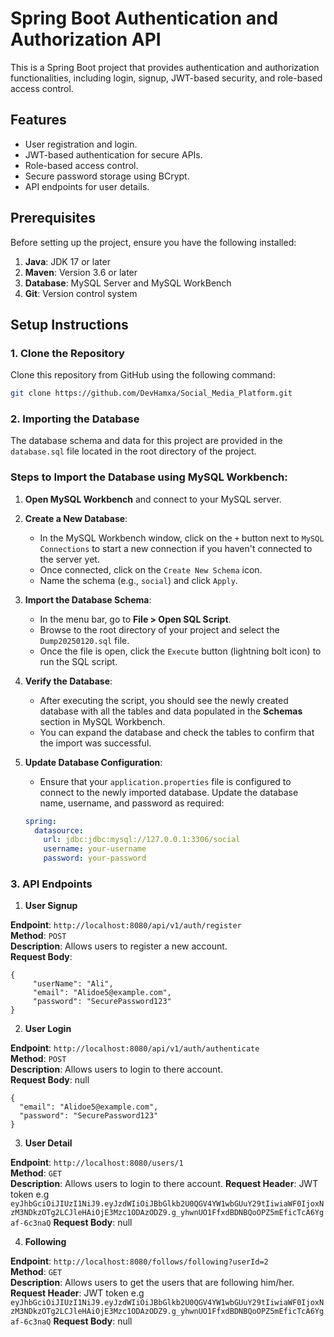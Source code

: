 # Spring Boot Authentication and Authorization API

This is a Spring Boot project that provides authentication and authorization functionalities, including login, signup, JWT-based security, and role-based access control.

## Features

- User registration and login.
- JWT-based authentication for secure APIs.
- Role-based access control.
- Secure password storage using BCrypt.
- API endpoints for user details.

## Prerequisites

Before setting up the project, ensure you have the following installed:

1. **Java**: JDK 17 or later
2. **Maven**: Version 3.6 or later
3. **Database**: MySQL Server and MySQL WorkBench
4. **Git**: Version control system

## Setup Instructions

### 1. Clone the Repository
Clone this repository from GitHub using the following command:

```bash
git clone https://github.com/DevHamxa/Social_Media_Platform.git
```

### 2. Importing the Database

The database schema and data for this project are provided in the `database.sql` file located in the root directory of the project.

### Steps to Import the Database using MySQL Workbench:

1. **Open MySQL Workbench** and connect to your MySQL server.
   
2. **Create a New Database**: 
   - In the MySQL Workbench window, click on the `+` button next to `MySQL Connections` to start a new connection if you haven't connected to the server yet.
   - Once connected, click on the `Create New Schema` icon.
   - Name the schema (e.g., `social`) and click `Apply`.

3. **Import the Database Schema**:
   - In the menu bar, go to **File > Open SQL Script**.
   - Browse to the root directory of your project and select the `Dump20250120.sql` file.
   - Once the file is open, click the `Execute` button (lightning bolt icon) to run the SQL script.

4. **Verify the Database**:
   - After executing the script, you should see the newly created database with all the tables and data populated in the **Schemas** section in MySQL Workbench.
   - You can expand the database and check the tables to confirm that the import was successful.

5. **Update Database Configuration**:
   - Ensure that your  `application.properties` file is configured to connect to the newly imported database. Update the database name, username, and password as required:
   
   ```yaml
   spring:
     datasource:
       url: jdbc:jdbc:mysql://127.0.0.1:3306/social
       username: your-username
       password: your-password
    ```

### 3. API Endpoints

  1. **User Signup** 
  
  **Endpoint**: `http://localhost:8080/api/v1/auth/register`  
  **Method**: `POST`  
  **Description**: Allows users to register a new account.  
  **Request Body**: 
  
   ```
   {
        "userName": "Ali",
        "email": "Alidoe5@example.com",
        "password": "SecurePassword123"
   }

   ```

  
  2. **User Login** 
  
  **Endpoint**: `http://localhost:8080/api/v1/auth/authenticate`  
  **Method**: `POST`  
  **Description**: Allows users to login to there account.  
  **Request Body**: null
   ```
   {
     "email": "Alidoe5@example.com",
     "password": "SecurePassword123"
   }
   ```

  3. **User Detail** 
  
  **Endpoint**: `http://localhost:8080/users/1`  
  **Method**: `GET`  
  **Description**: Allows users to login to there account.
  **Request Header**: JWT token e.g 
  ```eyJhbGciOiJIUzI1NiJ9.eyJzdWIiOiJBbGlkb2U0QGV4YW1wbGUuY29tIiwiaWF0IjoxNzM3NDkzOTg2LCJleHAiOjE3Mzc1ODAzODZ9.g_yhwnUO1FfxdBDNBQoOPZ5mEficTcA6Ygaf-6c3naQ```
  **Request Body**: null

  4. **Following** 
  
  **Endpoint**: `http://localhost:8080/follows/following?userId=2`  
  **Method**: `GET`  
  **Description**: Allows users to get the users that are following him/her. 
  **Request Header**: JWT token  e.g 
  ```eyJhbGciOiJIUzI1NiJ9.eyJzdWIiOiJBbGlkb2U0QGV4YW1wbGUuY29tIiwiaWF0IjoxNzM3NDkzOTg2LCJleHAiOjE3Mzc1ODAzODZ9.g_yhwnUO1FfxdBDNBQoOPZ5mEficTcA6Ygaf-6c3naQ```
  **Request Body**: null
